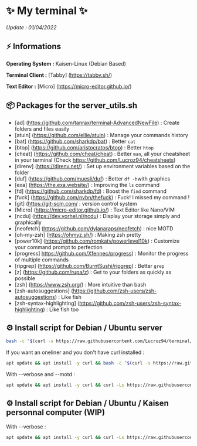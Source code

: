 # ✨ My terminal ✨
*Update : 01/04/2022*

## ⚡️ Informations

**Operating System :** Kaisen-Linux (Debian Based)

**Terminal Client :** [Tabby] (https://tabby.sh/)

**Text Editor :** [Micro] (https://micro-editor.github.io/)

## 📦️ Packages for the server_utils.sh

 - [ad] (https://github.com/tanrax/terminal-AdvancedNewFile) : Create folders and files easily
 - [atuin] (https://github.com/ellie/atuin) : Manage your commands history
 - [bat] (https://github.com/sharkdp/bat) : Better `cat`
 - [btop] (https://github.com/aristocratos/btop) : Better `htop`
 - [cheat] (https://github.com/cheat/cheat) : Better `man`, all your cheatsheet in your terminal (Check https://github.com/Lucroz94/cheatsheets)
 - [direnv] (https://direnv.net/) : Set up environment variables based on the folder
 - [duf] (https://github.com/muesli/duf) : Better `df -h`with graphics
 - [exa] (https://the.exa.website/) : Improving the `ls` command
 - [fd] (https://github.com/sharkdp/fd) : Boost the `find` command
 - [fuck] (https://github.com/nvbn/thefuck) : Fuck! I missed my command !
 - [git] (https://git-scm.com/ : version control system 
 - [Micro] (https://micro-editor.github.io/) : Text Editor like Nano/VIM
 - [ncdu] (https://dev.yorhel.nl/ncdu) : Display your storage simply and graphically
 - [neofetch] (https://github.com/dylanaraps/neofetch) : nice MOTD
 - [oh-my-zsh] (https://ohmyz.sh/) : Making zsh pretty
 - [power10k] (https://github.com/romkatv/powerlevel10k) : Customize your command prompt to perfection
 - [progress] https://github.com/Xfennec/progress) : Monitor the progress of multiple commands
 - [ripgrep] (https://github.com/BurntSushi/ripgrep) : Better `grep`
 - [z] (https://github.com/rupa/z) : Get to your folders as quickly as possible
 - [zsh] (https://www.zsh.org/) : More intuitive than bash
 - [zsh-autosuggestions] (https://github.com/zsh-users/zsh-autosuggestions) : Like fish
 - [zsh-syntax-highlighting] (https://github.com/zsh-users/zsh-syntax-highlighting) : Like fish too


## ⚙️ Install script for Debian / Ubuntu server

```bash
bash -c "$(curl -s https://raw.githubusercontent.com/Lucroz94/terminal/main/server_utils.sh)"
```

If you want an oneliner and you don't have curl installed :
```bash
apt update && apt install -y curl && bash -c "$(curl -s https://raw.githubusercontent.com/Lucroz94/terminal/main/server_utils.sh)"
```

With --verbose and --motd :
```bash
apt update && apt install -y curl && curl -Ls https://raw.githubusercontent.com/Lucroz94/terminal/main/server_utils.sh | bash -s -- verbose --motd
```

## ⚙️ Install script for Debian / Ubuntu / Kaisen personnal computer (WIP)

With --verbose :

```bash
apt update && apt install -y curl && curl -Ls https://raw.githubusercontent.com/Lucroz94/terminal/main/kaisen_linux.sh | bash -s -- verbose --motd
```